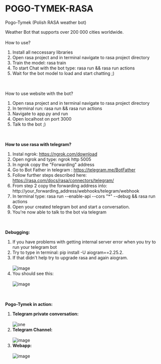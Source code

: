 # POGO-TYMEK-RASA
Pogo-Tymek (Polish RASA weather bot)

Weather Bot that supports over 200 000 cities worldwide.
<br><br>
How to use?
<br>
1. Install all neccessary libraries
2. Open rasa project and in terminal navigate to rasa project directory
3. Train the model: rasa train
4. To start Chat with the bot type: rasa run && rasa run actions 
5. Wait for the bot model to load and start chatting ;)

<br><br>
How to use website with the bot?
<br>
1. Open rasa project and in terminal navigate to rasa project directory
2. In terminal run: rasa run && rasa run actions
3. Navigate to app.py and run
4. Open localhost on port 3000
5. Talk to the bot ;)

<br><br>
**How to use rasa with telegram?**
<br>
1. Instal ngrok: https://ngrok.com/download
2. Open ngrok and type: ngrok http 5005
3. In ngrok copy the "Forwarding" address
4. Go to Bot Father in telegram : https://telegram.me/BotFather
5. Follow further steps described here: https://rasa.com/docs/rasa/connectors/telegram/
6. From step 2 copy the forwarding address into: http://your_forwarding_address/webhooks/telegram/webhook
7. In terminal type: rasa run --enable-api --cors "*" --debug && rasa run actions
8. Open your created telegram bot and start a conversation.
9. You're now able to talk to the bot via telegram

<br><br>
**Debugging:**
<br>
1. If you have problems with getting internal server error when you try to run your telegram bot
2. Try to type in terminal: pip install -U aiogram==2.25.2.
3. If that didn't help try to upgrade rasa and again aiogram. <br><br> ![image](https://github.com/KrysztofN/POGO-TYMEK-RASA-/assets/149100411/de2de1ea-0bcd-43de-8017-4b2c6e380a83)
5. You should see this: <br><br> ![image](https://github.com/KrysztofN/POGO-TYMEK-RASA-/assets/149100411/517e2bad-0120-4d4a-8f6d-a8945b20e18f)

<br><br>
**Pogo-Tymek in action:**
<br>
1. **Telegram private conversation:**<br><br> ![one](https://github.com/KrysztofN/POGO-TYMEK-RASA-/assets/149100411/dd2501db-3ce1-4414-bce9-792bc23d1cdd) <br>
2. **Telegram Channel:**<br><br> ![image](https://github.com/KrysztofN/POGO-TYMEK-RASA-/assets/149100411/1725f4f4-a820-43ee-b657-067691f74c1d) <br>
3. **Webapp:**<br><br> ![image](https://github.com/KrysztofN/POGO-TYMEK-RASA-/assets/149100411/b7547636-1f05-4b70-b16c-bfb2ca40958b) <br>



